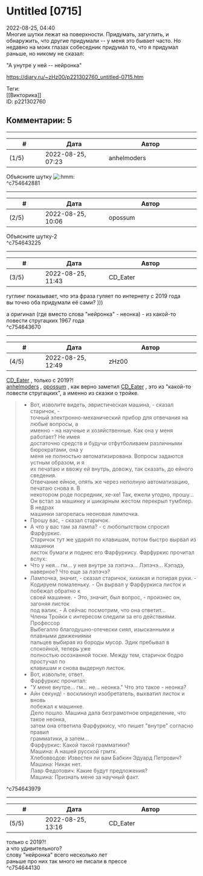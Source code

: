 Untitled [0715]
===============

  
2022-08-25, 04:40  
 Многие шутки лежат на поверхности. Придумать, загуглить, и обнаружить, что другие придумали -- у меня это бывает часто. Но недавно на моих глазах собеседник придумал то, что я придумал раньше, но никому не сказал:   
   
 "А унутре у ней -- нейронка"   
  
<https://diary.ru/~zHz00/p221302760_untitled-0715.htm>  
  
Теги:  
[[Викторика]]  
ID: p221302760  


Комментарии: 5
--------------

  


---



|         #         |              Дата              |                     Автор                     |           ID           |
| --- | --- | --- | --- |
| (1/5) | 2022-08-25, 07:23 | anhelmoders | c754642881 |

  
 Объясните шутку ![:hmm:](//diary.ru/picture/10098045.gif)   
 ^c754642881

---



|         #         |              Дата              |                     Автор                     |           ID           |
| --- | --- | --- | --- |
| (2/5) | 2022-08-25, 10:06 | opossum | c754643225 |

  
 Объясните шутку-2   
 ^c754643225

---



|         #         |              Дата              |                     Автор                     |           ID           |
| --- | --- | --- | --- |
| (3/5) | 2022-08-25, 11:43 | CD\_Eater | c754643670 |

  
 гуглинг показывает, что эта фраза гуляет по интернету с 2019 года   
 вы точно оба придумали её сами? )))   
   
 а оригинал (где вместо слова "нейронка" - неонка) - из какой-то повести стругацких 1967 года   
 ^c754643670

---



|         #         |              Дата              |                     Автор                     |           ID           |
| --- | --- | --- | --- |
| (4/5) | 2022-08-25, 12:49 | zHz00 | c754643979 |

  
  [CD\_Eater](https://cd-eater.diary.ru "Записки ДискоЕда")  , только с 2019?!   
  [anhelmoders](https://anhelmoders.diary.ru "No plans. Only wonders.")  ,  [opossum](https://pssm.diary.ru "змей о двух головах")  , как верно заметил  [CD\_Eater](https://cd-eater.diary.ru "Записки ДискоЕда")  , это из "какой-то повести стругацких", а именно из сказки о тройке.   
   
 
>  - Вот, изволите видеть, эвристическая машина, - сказал старичок, -   
>  точный электронно-механический прибор для отвечания на любые вопросы, а   
>  именно - на научные и хозяйственные. Как она у меня работает? Не имея   
>  достаточно средств и будучи отфутболиваем различными бюрократами, она у   
>  меня не полностью автоматизирована. Вопросы задаются устным образом, и я   
>  их печатаю и ввожу ей внутрь, довожу, так сказать, до ейного сведения.   
>  Отвечание ейное, опять же через неполную автоматизацию, печатаю снова я. В   
>  некотором роде посредник, хе-хе! Так, ежели угодно, прошу...   
>  Он встал за машинку и шикарным жестом перекрыл тумблер. В недрах   
>  машинки загорелась неоновая лампочка.   
>  - Прошу вас, - сказал старичок.   
>  - А что у вас там за лампа? - с любопытством спросил Фарфуркис.   
>  Старичок тут же ударил по клавишам, потом быстро вырвал из машинки   
>  листок бумаги и поднес его Фарфуркису. Фарфуркис прочитал вслух:   
>  - Что у нея... гм... у нея внутре за лэпэчэ... Лэпэчэ... Кэпэдэ,   
>  наверное? Что еще за лэпэчэ?   
>  - Лампочка, значит, - сказал старичок, хихикая и потирая руки. -   
>  Кодируем помаленьку. - Он вырвал у Фарфуркиса листок и побежал обратно к   
>  своей машинке. - Это, значит, был вопрос, - произнес он, загоняя листок   
>  под валик. - А сейчас посмотрим, что она ответит...   
>  Члены Тройки с интересом следили за его действиями. Профессор   
>  Выбегалло благодушно-отечески сиял, изысканными и плавными движениями   
>  пальцев выбирая из бороды мусор. Эдик пребывал в спокойной, теперь уже   
>  полностью осознанной тоске. Между тем, старичок бодро простучал по   
>  клавишам и снова выдернул листок.   
>  - Вот, извольте, ответ.   
>  Фарфуркис прочитал:   
>  - "У мене внутре... гм... не... неонка." Что это такое - неонка?   
>  - Айн секунд! - воскликнул изобретатель, выхватил листок и вновь   
>  побежал к машинке.   
>  Дело пошло. Машина дала безграмотное определение, что такое неонка,   
>  затем она ответила Фарфуркису, что пишет "внутре" согласно правил   
>  грамматики, а затем...   
>  Фарфуркис: Какой такой грамматики?   
>  Машина: А нашей русской грмтк.   
>  Хлебовводов: Известен ли вам Бабкин Эдуард Петрович?   
>  Машина: Никак нет.   
>  Лавр Федотович: Какие будут предложения?   
>  Машина: Признать мене за научный факт. 

   
 ^c754643979

---



|         #         |              Дата              |                     Автор                     |           ID           |
| --- | --- | --- | --- |
| (5/5) | 2022-08-25, 13:16 | CD\_Eater | c754644130 |

  
  только с 2019?!    
 а что удивительного?   
 слову "нейронка" всего несколько лет   
 раньше про них так много не писали в прессе   
 ^c754644130
